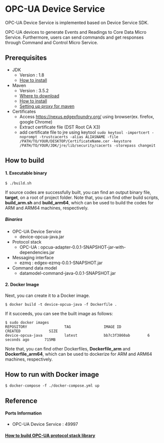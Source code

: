 OPC-UA Device Service
=======================================

OPC-UA Device Service is implemented based on Device Service SDK.

OPC-UA devices to generate Events and Readings to Core Data Micro Service. Furthermore, users can send commands and get responses through Command and Control Micro Service.

## Prerequisites ##
- JDK
  - Version : 1.8
  - [How to install](https://docs.oracle.com/javase/8/docs/technotes/guides/install/linux_jdk.html)
- Maven
  - Version : 3.5.2
  - [Where to download](https://maven.apache.org/download.cgi)
  - [How to install](https://maven.apache.org/install.html)
  - [Setting up proxy for maven](https://maven.apache.org/guides/mini/guide-proxies.html)
- Certificates
  - Access https://nexus.edgexfoundry.org/ using browser(ex. firefox, google Chrome)
  - Extract certificate file (DST Root CA X3)
  - add certificate file to jre using keytool
    `sudo keytool -importcert -noprompt -trustcacerts -alias ALIASNAME -file /PATH/TO/YOUR/DESKTOP/CertificateName.cer -keystore /PATH/TO/YOUR/JDK/jre/lib/security/cacerts -storepass changeit`

## How to build ##

#### 1. Executable binary ####
```shell
$ ./build.sh
```
If source codes are successfully built, you can find an output binary file, **target**, on a root of project folder.
Note that, you can find other build scripts, **build_arm.sh** and **build_arm64**, which can be used to build the codes for ARM and ARM64 machines, respectively.

##### Binaries #####
- OPC-UA Device Service
  - device-opcua-java.jar
- Protocol stack
  - OPC-UA : opcua-adapter-0.0.1-SNAPSHOT-jar-with-dependencies.jar
- Messaging interface
  - ezmq : edgex-ezmq-0.0.1-SNAPSHOT.jar
- Command data model
  - datamodel-command-java-0.0.1-SNAPSHOT.jar

#### 2. Docker Image  ####
Next, you can create it to a Docker image.
```shell
$ docker build -t device-opcua-java -f Dockerfile .
```
If it succeeds, you can see the built image as follows:
```shell
$ sudo docker images
REPOSITORY                 TAG               IMAGE ID            CREATED             SIZE
device-opcua-java          latest            bb7c3f3860ab        6 seconds ago       715MB
```
Note that, you can find other Dockerfiles, **Dockerfile_arm** and **Dockerfile_arm64**, which can be used to dockerize for ARM and ARM64 machines, respectively.


## How to run with Docker image ##

```shell
$ docker-compose -f ./docker-compose.yml up
```

## Reference ##

#### Ports Information
  - OPC-UA Device Service : 49997
#### [How to build OPC-UA protocol stack library](https://mgjeong/protocol-opcua-java/blob/master/edge-opcua/README.md)
